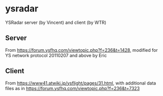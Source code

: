# ysradar
YSRadar server (by Vincent) and client (by WTR)

## Server

From https://forum.ysfhq.com/viewtopic.php?f=236&t=1428, modified for YS network protocol 20110207 and above by Eric

## Client

From https://www41.atwiki.jp/ysflight/pages/31.html, with additional data files as in https://forum.ysfhq.com/viewtopic.php?f=236&t=7323
